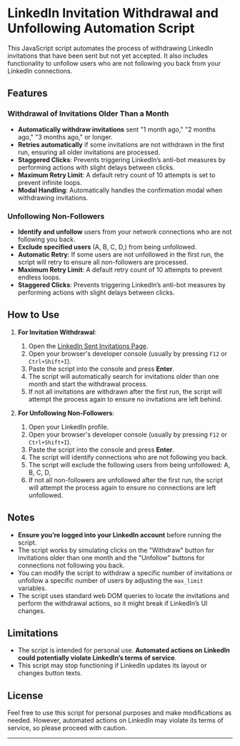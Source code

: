 # LinkedIn Invitation Withdrawal and Unfollowing Automation Script

This JavaScript script automates the process of withdrawing LinkedIn invitations that have been sent but not yet accepted. It also includes functionality to unfollow users who are not following you back from your LinkedIn connections. 

## Features

### Withdrawal of Invitations Older Than a Month
- **Automatically withdraw invitations** sent "1 month ago," "2 months ago," "3 months ago," or longer.
- **Retries automatically** if some invitations are not withdrawn in the first run, ensuring all older invitations are processed.
- **Staggered Clicks**: Prevents triggering LinkedIn’s anti-bot measures by performing actions with slight delays between clicks.
- **Maximum Retry Limit**: A default retry count of 10 attempts is set to prevent infinite loops.
- **Modal Handling**: Automatically handles the confirmation modal when withdrawing invitations.

### Unfollowing Non-Followers
- **Identify and unfollow** users from your network connections who are not following you back.
- **Exclude specified users** (A, B, C, D,) from being unfollowed.
- **Automatic Retry**: If some users are not unfollowed in the first run, the script will retry to ensure all non-followers are processed.
- **Maximum Retry Limit**: A default retry count of 10 attempts to prevent endless loops.
- **Staggered Clicks**: Prevents triggering LinkedIn’s anti-bot measures by performing actions with slight delays between clicks.

## How to Use

1. **For Invitation Withdrawal**:
   1. Open the [LinkedIn Sent Invitations Page](https://www.linkedin.com/mynetwork/invitation-manager/sent/).
   2. Open your browser's developer console (usually by pressing `F12` or `Ctrl+Shift+I`).
   3. Paste the script into the console and press **Enter**.
   4. The script will automatically search for invitations older than one month and start the withdrawal process.
   5. If not all invitations are withdrawn after the first run, the script will attempt the process again to ensure no invitations are left behind.

2. **For Unfollowing Non-Followers**:
   1. Open your LinkedIn profile.
   2. Open your browser's developer console (usually by pressing `F12` or `Ctrl+Shift+I`).
   3. Paste the script into the console and press **Enter**.
   4. The script will identify connections who are not following you back.
   5. The script will exclude the following users from being unfollowed: A, B, C, D,
   6. If not all non-followers are unfollowed after the first run, the script will attempt the process again to ensure no connections are left unfollowed.

## Notes

- **Ensure you’re logged into your LinkedIn account** before running the script.
- The script works by simulating clicks on the "Withdraw" button for invitations older than one month and the "Unfollow" buttons for connections not following you back.
- You can modify the script to withdraw a specific number of invitations or unfollow a specific number of users by adjusting the `max_limit` variables.
- The script uses standard web DOM queries to locate the invitations and perform the withdrawal actions, so it might break if LinkedIn’s UI changes.

## Limitations

- The script is intended for personal use. **Automated actions on LinkedIn could potentially violate LinkedIn’s terms of service**.
- This script may stop functioning if LinkedIn updates its layout or changes button texts.

## License

Feel free to use this script for personal purposes and make modifications as needed. However, automated actions on LinkedIn may violate its terms of service, so please proceed with caution.

---
